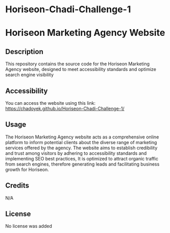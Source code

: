 # Horiseon-Chadi-Challenge-1

<h1>Horiseon Marketing Agency Website</h1>

<h2>Description</h2>

This repository contains the source code for the Horiseon Marketing Agency website, designed to meet accessibility standards and optimize search engine visibility

<h2>Accessibility</h2>

You can access the website using this link: https://chadoyek.github.io/Horiseon-Chadi-Challenge-1/

<h2>Usage</h2>

The Horiseon Marketing Agency website acts as a comprehensive online platform to inform potential clients about the diverse range of marketing services offered by the agency. The website aims to establish credibility and trust among visitors by adhering to accessibility standards and implementing SEO best practices, It is optimized to attract organic traffic from search engines, therefore generating leads and facilitating business growth for Horiseon.

<h2>Credits</h2>

N/A


<h2>License</h2>

No license was added